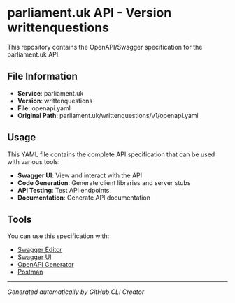 # parliament.uk API - Version writtenquestions

This repository contains the OpenAPI/Swagger specification for the parliament.uk API.

## File Information

- **Service**: parliament.uk
- **Version**: writtenquestions
- **File**: openapi.yaml
- **Original Path**: parliament.uk/writtenquestions/v1/openapi.yaml

## Usage

This YAML file contains the complete API specification that can be used with various tools:

- **Swagger UI**: View and interact with the API
- **Code Generation**: Generate client libraries and server stubs
- **API Testing**: Test API endpoints
- **Documentation**: Generate API documentation

## Tools

You can use this specification with:

- [Swagger Editor](https://editor.swagger.io/)
- [Swagger UI](https://swagger.io/tools/swagger-ui/)
- [OpenAPI Generator](https://openapi-generator.tech/)
- [Postman](https://www.postman.com/)

---

*Generated automatically by GitHub CLI Creator*
